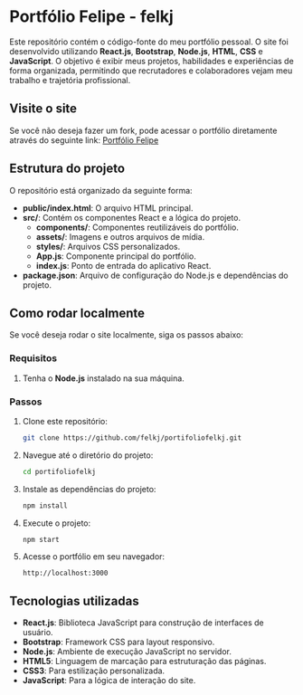 # Portfólio Felipe - felkj

Este repositório contém o código-fonte do meu portfólio pessoal. O site foi desenvolvido utilizando **React.js**, **Bootstrap**, **Node.js**, **HTML**, **CSS** e **JavaScript**. O objetivo é exibir meus projetos, habilidades e experiências de forma organizada, permitindo que recrutadores e colaboradores vejam meu trabalho e trajetória profissional.

## Visite o site

Se você não deseja fazer um fork, pode acessar o portfólio diretamente através do seguinte link: [Portfólio Felipe](https://portifoliofelkj.netlify.app)

## Estrutura do projeto

O repositório está organizado da seguinte forma:

- **public/index.html**: O arquivo HTML principal.
- **src/**: Contém os componentes React e a lógica do projeto.
  - **components/**: Componentes reutilizáveis do portfólio.
  - **assets/**: Imagens e outros arquivos de mídia.
  - **styles/**: Arquivos CSS personalizados.
  - **App.js**: Componente principal do portfólio.
  - **index.js**: Ponto de entrada do aplicativo React.
- **package.json**: Arquivo de configuração do Node.js e dependências do projeto.
  
## Como rodar localmente

Se você deseja rodar o site localmente, siga os passos abaixo:

### Requisitos

1. Tenha o **Node.js** instalado na sua máquina.

### Passos

1. Clone este repositório:
   ```bash
   git clone https://github.com/felkj/portifoliofelkj.git
   ```
2. Navegue até o diretório do projeto:
   ```bash
   cd portifoliofelkj
   ```
3. Instale as dependências do projeto:
   ```bash
   npm install
   ```
4. Execute o projeto:
   ```bash
   npm start
   ```
5. Acesse o portfólio em seu navegador:
   ```
   http://localhost:3000
   ```

## Tecnologias utilizadas

- **React.js**: Biblioteca JavaScript para construção de interfaces de usuário.
- **Bootstrap**: Framework CSS para layout responsivo.
- **Node.js**: Ambiente de execução JavaScript no servidor.
- **HTML5**: Linguagem de marcação para estruturação das páginas.
- **CSS3**: Para estilização personalizada.
- **JavaScript**: Para a lógica de interação do site.
